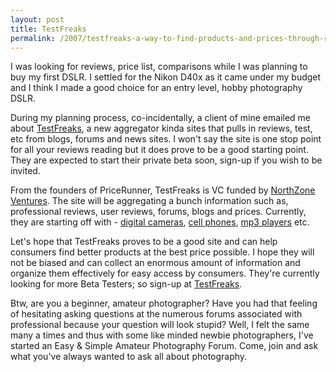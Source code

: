 ```yaml
---
layout: post
title: TestFreaks
permalink: /2007/testfreaks-a-way-to-find-products-and-prices-through-reviews-forums-blogs/
---
```


I was looking for reviews, price list, comparisons while I was planning to buy my first DSLR. I settled for the Nikon D40x as it came under my budget and I think I made a good choice for an entry level, hobby photography DSLR.

During my planning process, co-incidentally, a client of mine emailed me about [TestFreaks](http://www.testfreaks.com/), a new aggregator kinda sites that pulls in reviews, test, etc from blogs, forums and news sites. I won't say the site is one stop point for all your reviews reading but it does prove to be a good starting point. They are expected to start their private beta soon, sign-up if you wish to be invited.

From the founders of PriceRunner, TestFreaks is VC funded by <a href="http://www.northzone.com/" title="NorthZone Ventures">NorthZone Ventures</a>. The site will be aggregating a bunch information such as, professional reviews, user reviews, forums, blogs and prices. Currently, they are starting off with - <a href="http://www.testfreaks.com/digital-cameras/" title="digital cameras">digital cameras</a>, <a href="http://www.testfreaks.com/cell-phones/" title="cell phones">cell phones</a>, <a href="http://www.testfreaks.com/mp3-players/" title="mp3 players">mp3 players</a> etc.

Let's hope that TestFreaks proves to be a good site and can help consumers find better products at the best price possible. I hope they will not be biased and can collect an enormous amount of information and organize them effectively for easy access by consumers. They're currently looking for more Beta Testers; so sign-up at <a href="http://www.testfreaks.com/" title="TestFreaks">TestFreaks</a>.

Btw, are you a beginner, amateur photographer? Have you had that feeling of hesitating asking questions at the numerous forums associated with professional because your question will look stupid? Well, I felt the same many a times and thus with some like minded newbie photographers, I've started an Easy & Simple Amateur Photography Forum. Come, join and ask what you've always wanted to ask all about photography.